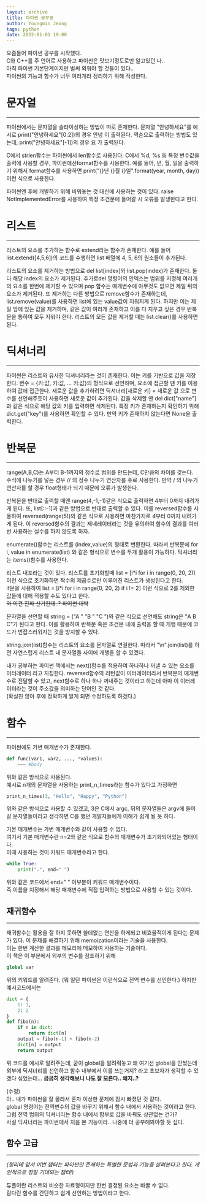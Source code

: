 ```yaml
---
layout: archive
title: 파이썬 공부중
author: Youngmin Jeong
tags: python
date: 2022-01-01 19:00
---
```

요즘들어 파이썬 공부를 시작했다.  
C와 C++를 주 언어로 사용하고 파이썬은 맛보기정도로만 알고있던 나..   
아직 파이썬 기본단계이지만 벌써 외워야 할 것들이 있다..  
파이썬의 기능과 함수가 너무 여러개라 정리하기 위해 작성한다. 

# 문자열
----------------

파이썬에서는 문자열을 슬라이싱하는 방법이 따로 존재한다.
문자열 "안녕하세요"를 예시로 print("안녕하세요"[0:2])의 경우 안녕 이 출력된다.
역순으로 출력하는 방법도 있는데, print("안녕하세요"[-1])의 경우 요 가 출력된다.

C에서 strlen함수는 파이썬에서 len함수로 사용된다.
C에서 %d, %s 등 특정 변수값을 출력에 사용할 경우, 파이썬에선format함수를 
사용한다.
예를 들어, 년, 월, 일을 출력하기 위해서 format함수를 사용하면
print("{}년 {}월 {}일".format(year, month, day)) 이런 식으로 사용한다.

파이썬엔 후에 개발하기 위해 비워놓는 것 대신에 사용하는 것이 있다. 
raise NotImplementedError를 사용하여 특정 조건문에 들어갈 시 오류를 발생한다고 한다.

# 리스트
-------------

리스트의 요소를 추가하는 함수로 extend라는 함수가 존재한다. 예를 들어 list.extend([4,5,6])의 코드를 수행하면 list 배열에 4, 5, 6의 원소들이 추가된다.

리스트의 요소를 제거하는 방법으로 del list[index]와 list.pop(index)가 존재한다.
둘 다 해당 index의 요소가 제거된다. 추가로del 명령어의 인덱스는 범위를 지정해 여러개의 요소를 한번에 제거할 수 있으며 pop 함수는 매개변수에 아무것도 없으면 제일 뒤의 요소가 제거된다.
또 제거하는 다른 방법으로 remove함수가 존재하는데, list.remove(value)를 사용하면 list에 있는 value값이 지워지게 된다. 하지만 이는 제일 앞에 있는 값을 제거하며, 같은 값이 여러개 존재하고 이를 다 지우고 싶은 경우 반복문을 통하여 모두 지워야 한다.
리스트의 모든 값을 제거할 때는 list.clear()를 사용하면 된다.

# 딕셔너리
------------

파이썬은 리스트와 유사한 딕셔너리라는 것이 존재한다. 이는 키를 기반으로 값을 저장한다. 변수 = {키:값, 키:값, ... 키:값}의 형식으로 선언하며, 요소에 접근할 땐 키를 이용하여 값에 접근한다.
새로운 값을 추가하려면 딕셔너리[새로운 키] = 새로운 값 으로 변수를 선언해주듯이 사용하면 새로운 값이 추가된다. 값을 삭제할 땐 del dict["name"]과 같은 식으로 해당 값의 키를 입력하면 삭제된다.
특정 키가 존재하는지 확인하기 위해 dict.get("key")를 사용하면 확인할 수 있다. 만약 키가 존재하지 않는다면 None을 출력한다.

# 반복문
-------------

range(A,B,C)는 A부터 B-1까지의 정수로 범위를 만드는데, C만큼의 차이를 갖는다. 
수식에 나누기를 넣는 경우 // 의 정수 나누기 연산자를 주로 사용한다. 만약 / 의 나누기 연산자를 할 경우 float형태가 되기 때문에 오류가 발생한다.

반복문을 반대로 출력할 때엔 range(4,-1,-1)같은 식으로 출력하면 4부터 0까지 내려가게 된다. 또, list[::-1]과 같은 방법으로 반대로 출력할 수 있다.
이를 reversed함수를 사용하여 reversed(range(5))와 같은 식으로 사용하면 마찬가지로 4부터 0까지 내려가게 된다. 
이 reversed함수의 결과는 제네레이터라는 것을 유의하여 함수의 결과를 여러번 사용하는 실수를 하지 않도록 하자.

enumerate()함수는 리스트를 (index,value)의 형태로 변환한다. 따라서 반복문에 for i, value in enumerate(list) 와 같은 형식으로 변수를 두개 활용이 가능하다.
딕셔너리는 items()함수를 사용한다. 

리스트 내포라는 것이 있다. 리스트를 초기화할때 list = [i\*i for i in range(0, 20, 2)] 
이런 식으로 초기화하면 짝수의 제곱수로만 이루어진 리스트가 생성된다고 한다.  
if문을 사용하여 list = [i\*i for i in range(0, 20, 2) if i != 2] 이런 식으로 
2를 제외한 값들에 대해 적용할 수도 있다고 한다.  
~~와 이건 진짜 신기한데..? 파이썬 대박~~

문자열을 선언할 때 string = ("A " "B " "C ")와 같은 식으로 선언해도 string은 
"A B C"가 된다고 한다.  이를 활용하여 반복문 혹은 조건문 내에 출력을 할 때 개행
때문에 코드가 번잡스러워지는 것을 방지할 수 있다.

string.join(list)함수는 리스트의 요소를 문자열로 연결한다. 따라서 
"\n".join(list)를 하면 자연스럽게 리스트 내 문자열들 사이에 개행을 할 수 있겠다.


내가 공부하는 파이썬 책에서는 next()함수를 적용하여 하나하나 꺼낼 수 있는 요소를
 이터레이터 라고 지칭한다. reversed함수의 리턴값이 이터레이터라서 반복문의 매개변수로 전달할 수 있고, next함수로 하나 하나 꺼내주는 것이라고 하는데 아마 이 
이터레이터라는 것이 주소값을 의미하는 단어인 것 같다.   
(확실친 않아 후에 정확하게 알게 되면 수정하도록 하겠다.)

# 함수
-------------

파이썬에도 가변 매개변수가 존재한다.  
```python
def func(var1, var2, ..., *values):
	~~~	#body
```
위와 같은 방식으로 사용된다.  
예시로 n개의 문자열을 사용하는 print_n_times라는 함수가 있다고 가정하면 
```python
print_n_times(3, "Hello", "Happy", "Python")
```
위와 같은 방식으로 사용할 수 있겠고, 3은 C에서 argc, 뒤의 문자열들은 argv에 들어
갈 문자열들이라고 생각하면 C를 했던 개발자들에게 이해가 쉽게 될 듯 하다.

기본 매개변수는 가변 매개변수와 같이 사용할 수 없다.  
여기서 기본 매개변수란 n=2와 같은 식으로 함수의 매개변수가 초기화되어있는 형태이다.  
이때 사용하는 것이 키워드 매개변수라고 한다.  
```python
while True:
	print(".", end=" ")
```
위와 같은 코드에서 end=" " 이부분이 키워드 매개변수이다.  
즉 이름을 지정해서 해당 매개변수에 직접 입력하는 방법으로 사용할 수 있는 것이다.

## 재귀함수
--------------

재귀함수는 활용을 잘 하지 못하면 쓸데없는 연산을 하게되고 비효율적이게 된다는 
문제가 있다. 이 문제를 해결하기 위해 memoization이라는 기술을 사용한다.  
이는 한번 계산한 결과를 메모리에 메모하여 사용하는 기술이다.  
이 책은 이 부분에서 외부의 변수를 참조하기 위해
```python
global var
```
위의 키워드를 알려준다. (뭐 일단 파이썬은 이런식으로 전역 변수를 선언한다.)
하지만 예시코드에서는
```python
dict = {
	1: 1,
	2: 2
}
def fibo(n):
	if n in dict:
		return dict[n]
	output = fibo(n-1) + fibo(n-2)
	dict[n] = output
	return output
```
위 코드를 예시로 알려주는데, 굳이 global을 알려줘놓고 왜 여기선 global을 안썼는데 외부에 딕셔너리를 선언하고 함수 내부에서 이를 쓰는거지? 라고 초보자가 생각할 수 있겠다 싶었는데... __곰곰히 생각해보니 나도 잘 모른다.. 왜지..?__    

(수정)  
아.. 내가 파이썬을 잘 몰라서 혼자 이상한 문제에 잠시 빠졌던 것 같다.  
global 명령어는 전역변수의 값을 바꾸기 위해서 함수 내에서 사용하는 것이라고 한다.  
그럼 전역 범위의 딕셔너리는 함수 내에서 함부로 값을 바꿔도 상관없는 건가?  
사실 딕셔너리는 파이썬에서 처음 본 기능이라.. 나중에 더 공부해봐야할 듯 싶다.

## 함수 고급
--------------
*(정리에 앞서 이번 챕터는 파이썬만 존재하는 특별한 문법과 기능을 살펴본다고 한다. 개인적으로 정말 기대되는 챕터!)*

튜플이란 리스트와 비슷한 자료형이지만 한번 결정된 요소는 바꿀 수 없다.  
람다란 함수를 간단하고 쉽게 선언하는 방법이라고 한다.


